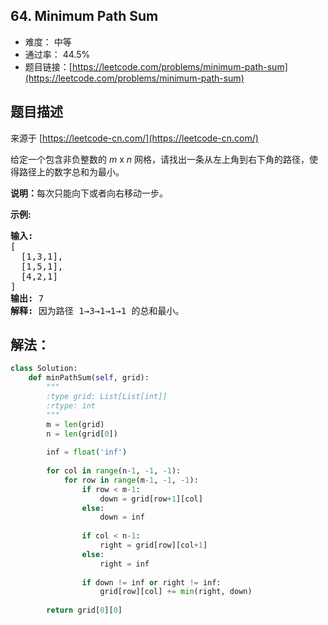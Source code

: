 ## 64. Minimum Path Sum

- 难度： 中等
- 通过率： 44.5%
- 题目链接：[https://leetcode.com/problems/minimum-path-sum](https://leetcode.com/problems/minimum-path-sum)


## 题目描述

来源于 [https://leetcode-cn.com/](https://leetcode-cn.com/)

<p>给定一个包含非负整数的 <em>m</em>&nbsp;x&nbsp;<em>n</em>&nbsp;网格，请找出一条从左上角到右下角的路径，使得路径上的数字总和为最小。</p>

<p><strong>说明：</strong>每次只能向下或者向右移动一步。</p>

<p><strong>示例:</strong></p>

<pre><strong>输入:</strong>
[
&nbsp; [1,3,1],
  [1,5,1],
  [4,2,1]
]
<strong>输出:</strong> 7
<strong>解释:</strong> 因为路径 1&rarr;3&rarr;1&rarr;1&rarr;1 的总和最小。
</pre>


## 解法：

```python
class Solution:
    def minPathSum(self, grid):
        """
        :type grid: List[List[int]]
        :rtype: int
        """
        m = len(grid)
        n = len(grid[0])
        
        inf = float('inf')
        
        for col in range(n-1, -1, -1):
            for row in range(m-1, -1, -1):
                if row < m-1:
                    down = grid[row+1][col]
                else:
                    down = inf
                    
                if col < n-1:
                    right = grid[row][col+1]
                else:
                    right = inf
                
                if down != inf or right != inf:
                    grid[row][col] += min(right, down)
            
        return grid[0][0]
```
